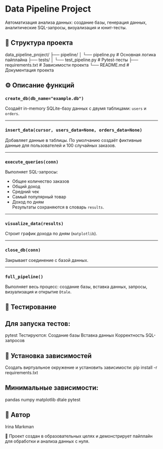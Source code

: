 # Data Pipeline Project

Автоматизация анализа данных: создание базы, генерация данных, аналитические SQL-запросы, визуализация и юнит-тесты.

## 📁 Структура проекта

data_pipeline_project/
├── pipeline/
│ └── pipeline.py # Основная логика пайплайна
├── tests/
│ └── test_pipeline.py # Pytest-тесты
├── requirements.txt # Зависимости проекта
└── README.md # Документация проекта

## ⚙️ Описание функций

### `create_db(db_name="example.db")`
Создаёт in-memory SQLite-базу данных с двумя таблицами: `users` и `orders`.

---

### `insert_data(cursor, users_data=None, orders_data=None)`
Добавляет данные в таблицы. По умолчанию создаёт фиктивные данные для пользователей и 100 случайных заказов.

---

### `execute_queries(conn)`
Выполняет SQL-запросы:
- Общее количество заказов
- Общий доход
- Средний чек
- Самый популярный товар
- Доход по дням  
Результаты сохраняются в словарь `results`.

---

### `visualize_data(results)`
Строит график дохода по дням (`matplotlib`).

---

### `close_db(conn)`
Закрывает соединение с базой данных.

---

### `full_pipeline()`
Выполняет весь процесс: создание базы, вставка данных, запросы, визуализация и открытие `Dtale`.

## 🧪 Тестирование

## Для запуска тестов:
pytest
Тестируются:
Создание базы
Вставка данных
Корректность SQL-запросов

## 🧰 Установка зависимостей
Создать виртуальное окружение и установить зависимости:
pip install -r requirements.txt

## Минимальные зависимости:
pandas
numpy
matplotlib
dtale
pytest

## 📝 Автор
Irina Markman

📌 Проект создан в образовательных целях и демонстрирует пайплайн для обработки и анализа данных с нуля.
